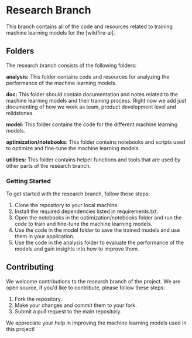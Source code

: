 # Research Branch
This branch contains all of the code and resources related to training machine learning models for the [wildfire-ai].

## Folders
The research branch consists of the following folders:

<b>analysis:</b> 
This folder contains code and resources for analyzing the performance of the machine learning models.

<b>doc:</b>
This folder should contain documentation and notes related to the machine learning models and their training process.
Right now we add just documenting of how we work as team, product development level and mildstones.

<b>model:</b> 
This folder contains the code for the different machine learning models.

<b>optimization/notebooks</b>: 
This folder contains notebooks and scripts used to optimize and fine-tune the machine learning models.

<b>utilities:</b> 
This folder contains helper functions and tools that are used by other parts of the research branch.

### Getting Started
To get started with the research branch, follow these steps:

1. Clone the repository to your local machine.
2. Install the required dependencies listed in requirements.txt.
3. Open the notebooks in the optimization/notebooks folder and run the code to train and fine-tune the machine learning models.
4. Use the code in the model folder to save the trained models and use them in your application.
5. Use the code in the analysis folder to evaluate the performance of the models and gain insights into how to improve them.

## Contributing
We welcome contributions to the research branch of the project. We are open source, if you'd like to contribute, please follow these steps:

1. Fork the repository.
2. Make your changes and commit them to your fork.
3. Submit a pull request to the main repository.

We appreciate your help in improving the machine learning models used in this project!

